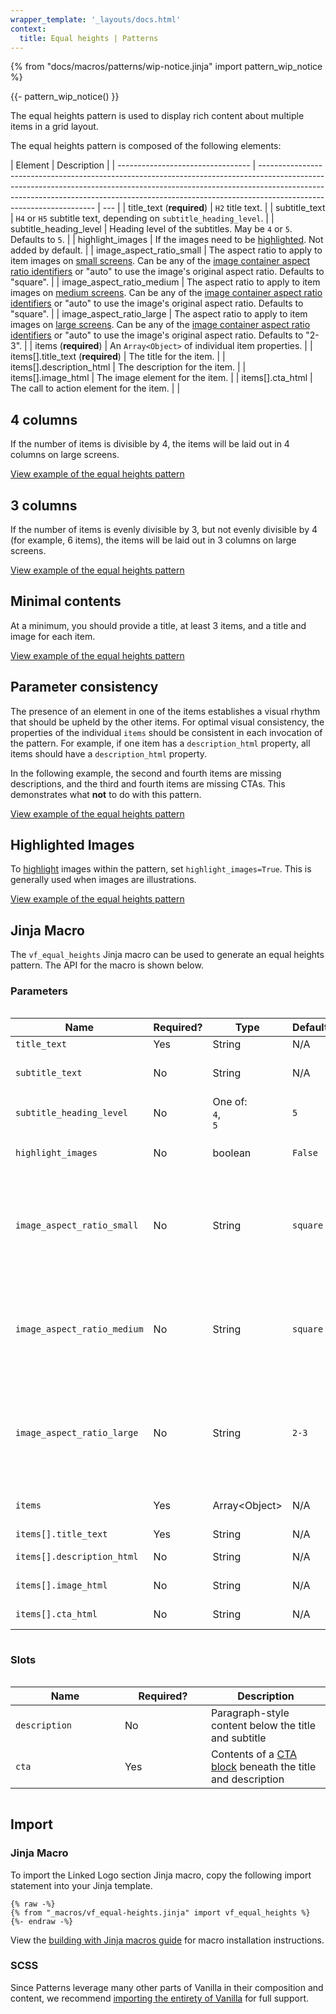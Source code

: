 ```yaml
---
wrapper_template: '_layouts/docs.html'
context:
  title: Equal heights | Patterns
---
```


{% from "docs/macros/patterns/wip-notice.jinja" import pattern_wip_notice %}

{{- pattern_wip_notice() }}

The equal heights pattern is used to display rich content about multiple items in a grid layout.

The equal heights pattern is composed of the following elements:

| Element                           | Description                                                                                                                                                                                                                                                                     |
| --------------------------------- | ------------------------------------------------------------------------------------------------------------------------------------------------------------------------------------------------------------------------------------------------------------------------------- | --- |
| title_text (**required**)         | `H2` title text.                                                                                                                                                                                                                                                                |
| subtitle_text                     | `H4` or `H5` subtitle text, depending on `subtitle_heading_level`.                                                                                                                                                                                                              |
| subtitle_heading_level            | Heading level of the subtitles. May be `4` or `5`. Defaults to `5`.                                                                                                                                                                                                             |
| highlight_images                  | If the images need to be [highlighted](https://vanillaframework.io/docs/patterns/images#highlighted-image). Not added by default.                                                                                                                                               |
| image_aspect_ratio_small          | The aspect ratio to apply to item images on [small screens](/docs/settings/breakpoint-settings). Can be any of the [image container aspect ratio identifiers](/docs/patterns/images#class-reference) or "auto" to use the image's original aspect ratio. Defaults to "square".  |
| image_aspect_ratio_medium         | The aspect ratio to apply to item images on [medium screens](/docs/settings/breakpoint-settings). Can be any of the [image container aspect ratio identifiers](/docs/patterns/images#class-reference) or "auto" to use the image's original aspect ratio. Defaults to "square". |
| image_aspect_ratio_large          | The aspect ratio to apply to item images on [large screens](/docs/settings/breakpoint-settings). Can be any of the [image container aspect ratio identifiers](/docs/patterns/images#class-reference) or "auto" to use the image's original aspect ratio. Defaults to "2-3".     |
| items (**required**)              | An `Array<Object>` of individual item properties.                                                                                                                                                                                                                               |
| items[].title_text (**required**) | The title for the item.                                                                                                                                                                                                                                                         |
| items[].description_html          | The description for the item.                                                                                                                                                                                                                                                   |
| items[].image_html                | The image element for the item.                                                                                                                                                                                                                                                 |
| items[].cta_html                  | The call to action element for the item.                                                                                                                                                                                                                                        |     |

## 4 columns

If the number of items is divisible by 4, the items will be laid out in 4 columns on large screens.

<div class="embedded-example"><a href="/docs/examples/patterns/equal-heights/4-columns-responsive" class="js-example" data-lang="jinja">
View example of the equal heights pattern
</a></div>

## 3 columns

If the number of items is evenly divisible by 3, but not evenly divisible by 4 (for example, 6 items), the items will be laid out in 3 columns on large screens.

<div class="embedded-example"><a href="/docs/examples/patterns/equal-heights/3-columns-responsive" class="js-example" data-lang="jinja">
View example of the equal heights pattern
</a></div>

## Minimal contents

At a minimum, you should provide a title, at least 3 items, and a title and image for each item.

<div class="embedded-example"><a href="/docs/examples/patterns/equal-heights/minimal-responsive" class="js-example" data-lang="jinja">
View example of the equal heights pattern
</a></div>

## Parameter consistency

The presence of an element in one of the items establishes a visual rhythm that should be upheld by the other items.
For optimal visual consistency, the properties of the individual `items` should be consistent in each invocation
of the pattern. For example, if one item has a `description_html` property, all items should have a `description_html` property.

In the following example, the second and fourth items are missing descriptions, and the third and fourth items are missing CTAs.
This demonstrates what **not** to do with this pattern.

<div class="embedded-example"><a href="/docs/examples/patterns/equal-heights/mixed-column-items-responsive" class="js-example" data-lang="jinja">
View example of the equal heights pattern
</a></div>

## Highlighted Images

To [highlight](https://vanillaframework.io/docs/patterns/images#highlighted-image) images within the pattern, set `highlight_images=True`. This is generally used when images are illustrations.

<div class="embedded-example"><a href="/docs/examples/patterns/equal-heights/4-columns-highlighted-images" class="js-example" data-lang="jinja">
View example of the equal heights pattern
</a></div>

## Jinja Macro

The `vf_equal_heights` Jinja macro can be used to generate an equal heights pattern. The API for the macro is
shown below.

### Parameters

<div style="overflow: auto;">
  <table>
    <thead>
      <tr>
        <th style="width: 220px;">Name</th>
        <th style="width: 160px;">Required?</th>
        <th style="width: 160px;">Type</th>
        <th style="width: 160px;">Default</th>
        <th style="width: 250px;">Description</th>
      </tr>
    </thead> <tbody>
      <tr>
        <td>
          <code>title_text</code>
        </td>
        <td>
          Yes </td>
        <td>
          String </td>
        <td>
          N/A
        </td>
        <td>
          <code>H2</code> title text.
        </td>
      </tr>
      <tr>
        <td>
          <code>subtitle_text</code>
        </td>
        <td>
          No </td>
        <td>
          String </td>
        <td>
          N/A
        </td>
        <td>
          <code>H4</code> or <code>H5</code> subtitle text, depending on <code>subtitle_heading_level</code>.
        </td>
      </tr>
      <tr>
        <td>
          <code>subtitle_heading_level</code>
        </td>
        <td>
          No </td>
        <td>
          One of:<br>
          <code>4</code>,<br>
          <code>5</code>
        </td>
        <td>
           <code>5</code>
        </td>
        <td>
          Heading level of the subtitles. May be <code>4</code> or <code>5</code>.
        </td>
      </tr>
      <tr>
        <td>
          <code>highlight_images</code>
        </td>
        <td>
          No </td>
        <td>
          boolean
        </td>
        <td>
           <code>False</code>
        </td>
        <td>
          Whether to <a href="https://vanillaframework.io/docs/patterns/images#highlighted-image">highlight</a> images within the pattern.
        </td>
      </tr>
      <tr>
        <td>
          <code>image_aspect_ratio_small</code>
        </td>
        <td>
          No </td>
        <td>
           String </td>
        <td>
           <code>square</code>
        </td>
        <td>
           The aspect ratio to apply to item images on <a href="/docs/settings/breakpoint-settings">small screens</a>. Can be any of the <a href="/docs/patterns/images#class-reference">image container aspect ratio identifiers</a> or "auto" to use the image's original aspect ratio.
        </td>
      </tr>
      <tr>
        <td>
          <code>image_aspect_ratio_medium</code>
        </td>
        <td>
          No </td>
        <td>
           String </td>
        <td>
           <code>square</code>
        </td>
        <td>
          The aspect ratio to apply to item images on <a href="/docs/settings/breakpoint-settings">medium screens</a>. Can be any of the <a href="/docs/patterns/images#class-reference">image container aspect ratio identifiers</a> or "auto" to use the image's original aspect ratio.
        </td>
      </tr>
      <tr>
        <td>
          <code>image_aspect_ratio_large</code>
        </td>
        <td>
          No </td>
        <td>
           String </td>
        <td>
           <code>2-3</code>
        </td>
        <td>
           The aspect ratio to apply to item images on <a href="/docs/settings/breakpoint-settings">large screens</a>. Can be any of the <a href="/docs/patterns/images#class-reference">image container aspect ratio identifiers</a> or "auto" to use the image's original aspect ratio.
        </td>
      </tr>
      <tr>
        <td>
          <code>items</code>
        </td>
        <td>
          Yes </td>
        <td>
           Array&lt;Object&gt;
        </td>
        <td>
          N/A
        </td>
        <td>
          An <code>Array&lt;Object&gt;</code> of individual item properties.
        </td>
      </tr>
      <tr>
        <td>
          <code>items[].title_text</code>
        </td>
        <td>
          Yes </td>
        <td>
          String </td>
        <td>
          N/A
        </td>
        <td>
          The title for the item.
        </td>
      </tr>
      <tr>
        <td>
           <code>items[].description_html</code>
        </td>
        <td>
          No </td>
        <td>
          String </td>
        <td>
          N/A
        </td>
        <td>
          The description for the item.
        </td>
      </tr>
      <tr>
        <td>
           <code>items[].image_html</code>
        </td>
        <td>
          No </td>
        <td>
           String </td>
        <td>
          N/A
        </td>
        <td>
           The image element for the item.
        </td>
      </tr>
       <tr>
        <td>
           <code>items[].cta_html</code>
        </td>
        <td>
          No </td>
        <td>
          String </td>
        <td>
          N/A
        </td>
        <td>
          The call to action element for the item.
        </td>
      </tr>
    </tbody>
  </table>
</div>

### Slots

<div style="overflow: auto;">
  <table>
    <thead>
      <tr>
        <th style="width: 220px;">Name</th>
        <th style="width: 160px;">Required?</th>
        <th style="width: 250px;">Description</th>
      </tr>
    </thead>
    <tbody>
      <tr>
        <td>
          <code>description</code>
        </td>
        <td>
          No
        </td>
        <td>
          Paragraph-style content below the title and subtitle
        </td>
      </tr>
      <tr>
        <td>
          <code>cta</code>
        </td>
        <td>
          Yes
        </td>
        <td>
          Contents of a <a href="/docs/patterns/cta-block">CTA block</a> beneath
          the title and description
        </td>
      </tr>
    </tbody>
  </table>
</div>

## Import

### Jinja Macro

To import the Linked Logo section Jinja macro, copy the following import statement into your
Jinja template.

```jinja
{% raw -%}
{% from "_macros/vf_equal-heights.jinja" import vf_equal_heights %}
{%- endraw -%}
```

View the [building with Jinja macros guide](/docs/building-vanilla#jinja-macros)
for macro installation instructions.

### SCSS

Since Patterns leverage many other parts of Vanilla in their composition and content, we
recommend [importing the entirety of Vanilla](/docs#install) for full support.
